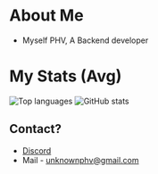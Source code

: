 # About Me
- Myself PHV, A Backend developer 

# My Stats (Avg)
![Top languages](https://github-readme-stats.vercel.app/api/top-langs/?username=PHV08&custom_title=&layout=compact&bg_color=0D1116&text_color=ffffff&hide_border=true&langs_count=8)
![GitHub stats](https://github-readme-stats.vercel.app/api?username=PHV08&theme=transparent&bg_color=0D1116&show_icons=true&text_color=ffffff&hide_border=true&hide_title=true&line_height=20&text_bold=false&card_width=100)


   ## Contact?
- [Discord](https://discord.com/u/961930771344523264)
- Mail - unknownphv@gmail.com
